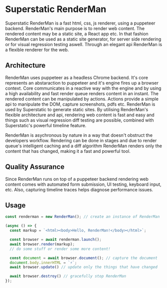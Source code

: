 # Superstatic RenderMan

Superstatic RenderMan is a fast html, css, js renderer, using a puppeteer backend. RenderMan's main purpose is to render web content. The rendered content may be a static site, a React app etc. In that fashion RenderMan can be used as a static site generator, for server side rendering or for visual regression testing aswell. Through an elegant api RenderMan is a flexible renderer for the web.

## Architecture

RenderMan uses puppeteer as a headless Chrome backend. It's core represents an abstaraction to puppeteer and it's engine fires up a browser context. Core communicates in a reactive way with the engine and by using a high availability and fast render queue renders content in an instant. The rendered content can be manipulated by actions. Actions provide a simple api to manipulate the DOM, capture screenshots, pdfs etc. RenderMan is used by Superstatic to generate static sites. By utilising RenderMan's flexible architecture and api, rendering web content is fast and easy and things such as visual regression diff testing are possible, combined with Superstatic's powerful timeline feature.

RenderMan is asychronous by nature in a way that doesn't obstruct the developers workflow. Rendering can be done in stages and due to render queue's intelligent caching and a diff algorithm RenderMan renders only the content that has changed, making it a fast and powerful tool.

## Quality Assurance

Since RenderMan runs on top of a puppeteer backend rendering web content comes with automated form submission, UI testing, keyboard input, etc. Also, capturing timeline traces helps diagnose performance issues.

## Usage

```js
const renderman = new RenderMan(); // create an instance of RenderMan

(async () => {
  const markup = `<html><body>Hello, RenderMan!</body></html>`;

  const browser = await renderman.launch();
  await browser.render(markup);
  // do some stuff or render some more content!

  const document = await browser.document(); // capture the document
  document.body.innerHTML = `⚡️`;
  await browser.update() // update only the things that have changed

  await browser.destroy() // gracefully stop RenderMan
});
```